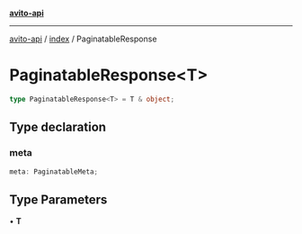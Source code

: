 [**avito-api**](../../README.md)

***

[avito-api](../../README.md) / [index](../README.md) / PaginatableResponse

# PaginatableResponse\<T\>

```ts
type PaginatableResponse<T> = T & object;
```

## Type declaration

### meta

```ts
meta: PaginatableMeta;
```

## Type Parameters

• **T**

